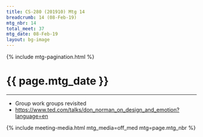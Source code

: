 ```yaml
---
title: CS-280 (201910) Mtg 14
breadcrumb: 14 (08-Feb-19)
mtg_nbr: 14
total_meet: 37
mtg_date: 08-Feb-19
layout: bg-image
---
```

{% include mtg-pagination.html %}
<h1 class="text-center">{{ page.mtg_date }}</h1>
<hr />

* Group work groups revisited
* <https://www.ted.com/talks/don_norman_on_design_and_emotion?language=en>

{% include meeting-media.html mtg_media=off_med mtg=page.mtg_nbr %}
